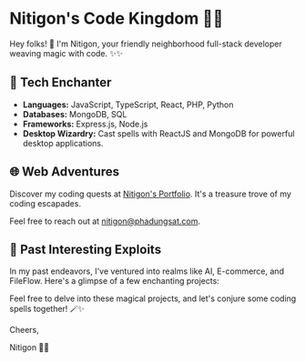 # Nitigon's Code Kingdom 👾✨

Hey folks! 👋 I'm Nitigon, your friendly neighborhood full-stack developer weaving magic with code. ✨✨

## 🔧 Tech Enchanter

- **Languages:** JavaScript, TypeScript, React, PHP, Python
- **Databases:** MongoDB, SQL
- **Frameworks:** Express.js, Node.js
- **Desktop Wizardry:** Cast spells with ReactJS and MongoDB for powerful desktop applications.

## 🌐 Web Adventures

Discover my coding quests at [Nitigon's Portfolio](https://nitigon.phadungsat.com/projects). It's a treasure trove of my coding escapades.

Feel free to reach out at [nitigon@phadungsat.com](mailto:nitigon@phadungsat.com).

## 🚀 Past Interesting Exploits

In my past endeavors, I've ventured into realms like AI, E-commerce, and FileFlow. Here's a glimpse of a few enchanting projects:



Feel free to delve into these magical projects, and let's conjure some coding spells together! 🪄✨

Cheers,

Nitigon 🚀✨
